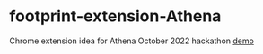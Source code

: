 # footprint-extension-Athena
Chrome extension idea for Athena October 2022 hackathon
[demo](https://www.youtube.com/watch?v=pvArGILhdeA)
